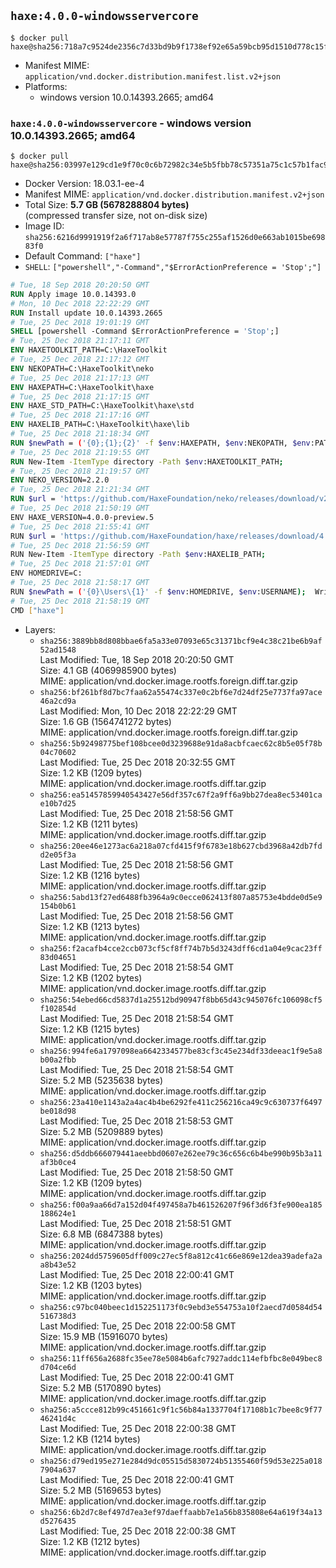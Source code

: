 ## `haxe:4.0.0-windowsservercore`

```console
$ docker pull haxe@sha256:718a7c9524de2356c7d33bd9b9f1738ef92e65a59bcb95d1510d778c15f0c14f
```

-	Manifest MIME: `application/vnd.docker.distribution.manifest.list.v2+json`
-	Platforms:
	-	windows version 10.0.14393.2665; amd64

### `haxe:4.0.0-windowsservercore` - windows version 10.0.14393.2665; amd64

```console
$ docker pull haxe@sha256:03997e129cd1e9f70c0c6b72982c34e5b5fbb78c57351a75c1c57b1fac9002ef
```

-	Docker Version: 18.03.1-ee-4
-	Manifest MIME: `application/vnd.docker.distribution.manifest.v2+json`
-	Total Size: **5.7 GB (5678288804 bytes)**  
	(compressed transfer size, not on-disk size)
-	Image ID: `sha256:6216d9991919f2a6f717ab8e57787f755c255af1526d0e663ab1015be69883f0`
-	Default Command: `["haxe"]`
-	`SHELL`: `["powershell","-Command","$ErrorActionPreference = 'Stop';"]`

```dockerfile
# Tue, 18 Sep 2018 20:20:50 GMT
RUN Apply image 10.0.14393.0
# Mon, 10 Dec 2018 22:22:29 GMT
RUN Install update 10.0.14393.2665
# Tue, 25 Dec 2018 19:01:19 GMT
SHELL [powershell -Command $ErrorActionPreference = 'Stop';]
# Tue, 25 Dec 2018 21:17:11 GMT
ENV HAXETOOLKIT_PATH=C:\HaxeToolkit
# Tue, 25 Dec 2018 21:17:12 GMT
ENV NEKOPATH=C:\HaxeToolkit\neko
# Tue, 25 Dec 2018 21:17:13 GMT
ENV HAXEPATH=C:\HaxeToolkit\haxe
# Tue, 25 Dec 2018 21:17:15 GMT
ENV HAXE_STD_PATH=C:\HaxeToolkit\haxe\std
# Tue, 25 Dec 2018 21:17:16 GMT
ENV HAXELIB_PATH=C:\HaxeToolkit\haxe\lib
# Tue, 25 Dec 2018 21:18:34 GMT
RUN $newPath = ('{0};{1};{2}' -f $env:HAXEPATH, $env:NEKOPATH, $env:PATH); 	Write-Host ('Updating PATH: {0}' -f $newPath); 	[Environment]::SetEnvironmentVariable('PATH', $newPath, [EnvironmentVariableTarget]::Machine);
# Tue, 25 Dec 2018 21:19:55 GMT
RUN New-Item -ItemType directory -Path $env:HAXETOOLKIT_PATH;
# Tue, 25 Dec 2018 21:19:57 GMT
ENV NEKO_VERSION=2.2.0
# Tue, 25 Dec 2018 21:21:34 GMT
RUN $url = 'https://github.com/HaxeFoundation/neko/releases/download/v2-2-0/neko-2.2.0-win.zip'; 	Write-Host ('Downloading {0} ...' -f $url); 	[Net.ServicePointManager]::SecurityProtocol = [Net.SecurityProtocolType]::Tls12; 	Invoke-WebRequest -Uri $url -OutFile 'neko.zip'; 		Write-Host 'Verifying sha256 (93d7ca96698a6825f38ca8eea49e2e6b691c0849270174f6c1bd531290db8d69) ...'; 	if ((Get-FileHash neko.zip -Algorithm sha256).Hash -ne '93d7ca96698a6825f38ca8eea49e2e6b691c0849270174f6c1bd531290db8d69') { 		Write-Host 'FAILED!'; 		exit 1; 	}; 		Write-Host 'Expanding ...'; 	New-Item -ItemType directory -Path tmp; 	Expand-Archive -Path neko.zip -DestinationPath tmp; 	if (Test-Path tmp\neko.exe) { Move-Item tmp $env:NEKOPATH } 	else { Move-Item (Resolve-Path tmp\neko* | Select -ExpandProperty Path) $env:NEKOPATH }; 		Write-Host 'Removing ...'; 	Remove-Item -Path neko.zip, tmp -Force -Recurse -ErrorAction Ignore; 		Write-Host 'Verifying install ...'; 	Write-Host '  neko -version'; neko -version; 		Write-Host 'Complete.';
# Tue, 25 Dec 2018 21:50:19 GMT
ENV HAXE_VERSION=4.0.0-preview.5
# Tue, 25 Dec 2018 21:55:41 GMT
RUN $url = 'https://github.com/HaxeFoundation/haxe/releases/download/4.0.0-preview.5/haxe-4.0.0-preview.5-win64.zip'; 	Write-Host ('Downloading {0} ...' -f $url); 	[Net.ServicePointManager]::SecurityProtocol = [Net.SecurityProtocolType]::Tls12; 	Invoke-WebRequest -Uri $url -OutFile haxe.zip; 		Write-Host 'Verifying sha256 (15409fce0a1d6a43c3ff5c24d1c39e9e56de63f06bb0a3d1a6641139a26aed26) ...'; 	if ((Get-FileHash haxe.zip -Algorithm sha256).Hash -ne '15409fce0a1d6a43c3ff5c24d1c39e9e56de63f06bb0a3d1a6641139a26aed26') { 		Write-Host 'FAILED!'; 		exit 1; 	}; 		Write-Host 'Expanding ...'; 	New-Item -ItemType directory -Path tmp; 	Expand-Archive -Path haxe.zip -DestinationPath tmp; 	if (Test-Path tmp\haxe.exe) { Move-Item tmp $env:HAXEPATH } 	else { Move-Item (Resolve-Path tmp\haxe* | Select -ExpandProperty Path) $env:HAXEPATH }; 		Write-Host 'Removing ...'; 	Remove-Item -Path haxe.zip, tmp -Force -Recurse -ErrorAction Ignore; 		Write-Host 'Verifying install ...'; 	Write-Host '  haxe -version'; haxe -version; 		Write-Host 'Complete.';
# Tue, 25 Dec 2018 21:56:59 GMT
RUN New-Item -ItemType directory -Path $env:HAXELIB_PATH;
# Tue, 25 Dec 2018 21:57:01 GMT
ENV HOMEDRIVE=C:
# Tue, 25 Dec 2018 21:58:17 GMT
RUN $newPath = ('{0}\Users\{1}' -f $env:HOMEDRIVE, $env:USERNAME); 	Write-Host ('Updating HOMEPATH: {0}' -f $newPath); 	[Environment]::SetEnvironmentVariable('HOMEPATH', $newPath, [EnvironmentVariableTarget]::Machine);
# Tue, 25 Dec 2018 21:58:19 GMT
CMD ["haxe"]
```

-	Layers:
	-	`sha256:3889bb8d808bbae6fa5a33e07093e65c31371bcf9e4c38c21be6b9af52ad1548`  
		Last Modified: Tue, 18 Sep 2018 20:20:50 GMT  
		Size: 4.1 GB (4069985900 bytes)  
		MIME: application/vnd.docker.image.rootfs.foreign.diff.tar.gzip
	-	`sha256:bf261bf8d7bc7faa62a55474c337e0c2bf6e7d24df25e7737fa97ace46a2cd9a`  
		Last Modified: Mon, 10 Dec 2018 22:22:29 GMT  
		Size: 1.6 GB (1564741272 bytes)  
		MIME: application/vnd.docker.image.rootfs.foreign.diff.tar.gzip
	-	`sha256:5b92498775bef108bcee0d3239688e91da8acbfcaec62c8b5e05f78b04c70602`  
		Last Modified: Tue, 25 Dec 2018 20:32:55 GMT  
		Size: 1.2 KB (1209 bytes)  
		MIME: application/vnd.docker.image.rootfs.diff.tar.gzip
	-	`sha256:ea51457859940543427e56df357c67f2a9ff6a9bb27dea8ec53401cae10b7d25`  
		Last Modified: Tue, 25 Dec 2018 21:58:56 GMT  
		Size: 1.2 KB (1211 bytes)  
		MIME: application/vnd.docker.image.rootfs.diff.tar.gzip
	-	`sha256:20ee46e1273ac6a218a07cfd415f9f6783e18b627cbd3968a42db7fdd2e05f3a`  
		Last Modified: Tue, 25 Dec 2018 21:58:56 GMT  
		Size: 1.2 KB (1216 bytes)  
		MIME: application/vnd.docker.image.rootfs.diff.tar.gzip
	-	`sha256:5abd13f27ed6488fb3964a9c0ecce062413f807a85753e4bdde0d5e9154b0b61`  
		Last Modified: Tue, 25 Dec 2018 21:58:56 GMT  
		Size: 1.2 KB (1213 bytes)  
		MIME: application/vnd.docker.image.rootfs.diff.tar.gzip
	-	`sha256:f2acafb4cce2ccb073cf5cf8ff74b7b5d3243dff6cd1a04e9cac23ff83d04651`  
		Last Modified: Tue, 25 Dec 2018 21:58:54 GMT  
		Size: 1.2 KB (1202 bytes)  
		MIME: application/vnd.docker.image.rootfs.diff.tar.gzip
	-	`sha256:54ebed66cd5837d1a25512bd90947f8bb65d43c945076fc106098cf5f102854d`  
		Last Modified: Tue, 25 Dec 2018 21:58:54 GMT  
		Size: 1.2 KB (1215 bytes)  
		MIME: application/vnd.docker.image.rootfs.diff.tar.gzip
	-	`sha256:994fe6a1797098ea6642334577be83cf3c45e234df33deeac1f9e5a8b00a2fbb`  
		Last Modified: Tue, 25 Dec 2018 21:58:54 GMT  
		Size: 5.2 MB (5235638 bytes)  
		MIME: application/vnd.docker.image.rootfs.diff.tar.gzip
	-	`sha256:23a410e1143a2a4ac4b4be6292fe411c256216ca49c9c630737f6497be018d98`  
		Last Modified: Tue, 25 Dec 2018 21:58:53 GMT  
		Size: 5.2 MB (5209889 bytes)  
		MIME: application/vnd.docker.image.rootfs.diff.tar.gzip
	-	`sha256:d5ddb666079441aeebbd0607e262ee79c36c656c6b4be990b95b3a11af3b0ce4`  
		Last Modified: Tue, 25 Dec 2018 21:58:50 GMT  
		Size: 1.2 KB (1209 bytes)  
		MIME: application/vnd.docker.image.rootfs.diff.tar.gzip
	-	`sha256:f00a9aa66d7a152d04f497458a7b461526207f96f3d6f3fe900ea185188624e1`  
		Last Modified: Tue, 25 Dec 2018 21:58:51 GMT  
		Size: 6.8 MB (6847388 bytes)  
		MIME: application/vnd.docker.image.rootfs.diff.tar.gzip
	-	`sha256:2024dd5759605dff009c27ec5f8a812c41c66e869e12dea39adefa2aa8b43e52`  
		Last Modified: Tue, 25 Dec 2018 22:00:41 GMT  
		Size: 1.2 KB (1203 bytes)  
		MIME: application/vnd.docker.image.rootfs.diff.tar.gzip
	-	`sha256:c97bc040beec1d152251173f0c9ebd3e554753a10f2aecd7d0584d54516738d3`  
		Last Modified: Tue, 25 Dec 2018 22:00:58 GMT  
		Size: 15.9 MB (15916070 bytes)  
		MIME: application/vnd.docker.image.rootfs.diff.tar.gzip
	-	`sha256:11ff656a2688fc35ee78e5084b6afc7927addc114efbfbc8e049bec8d704ce6d`  
		Last Modified: Tue, 25 Dec 2018 22:00:41 GMT  
		Size: 5.2 MB (5170890 bytes)  
		MIME: application/vnd.docker.image.rootfs.diff.tar.gzip
	-	`sha256:a5ccce812b99c451661c9f1c56b84a1337704f17108b1c7bee8c9f7746241d4c`  
		Last Modified: Tue, 25 Dec 2018 22:00:38 GMT  
		Size: 1.2 KB (1214 bytes)  
		MIME: application/vnd.docker.image.rootfs.diff.tar.gzip
	-	`sha256:d79ed195e271e284d9dc05515d5830724b51355460f59d53e225a0187904a637`  
		Last Modified: Tue, 25 Dec 2018 22:00:41 GMT  
		Size: 5.2 MB (5169653 bytes)  
		MIME: application/vnd.docker.image.rootfs.diff.tar.gzip
	-	`sha256:6b2d7c8ef497d7ea3ef97daeffaabb7e1a56b835808e64a619f34a13d5276435`  
		Last Modified: Tue, 25 Dec 2018 22:00:38 GMT  
		Size: 1.2 KB (1212 bytes)  
		MIME: application/vnd.docker.image.rootfs.diff.tar.gzip
